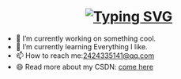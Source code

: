 <h1 align="center" ><a href="https://blog.sunguoqi.com/">
      <img src="https://readme-typing-svg.demolab.com?font=Fira+Code&pause=1000&width=635&lines=console.log(%22❀我爱前端%2C%20前端爱我！❀%22);儒雅的曹曹曹祝您happy every day!&center=true&size=27" alt="Typing SVG" />
    </a></h1>

  - 🔭 I’m currently working on something cool.<br>
  - 🌱 I’m currently learning Everything I like.<br>
  - 📫 How to reach me:2424335141@qq.com<br>
  - 😄 Read more about my CSDN: [come here](https://blog.csdn.net/CYL_2021?type=blog)<br>




